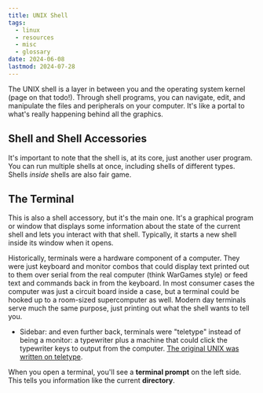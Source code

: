 ```yaml
---
title: UNIX Shell
tags:
  - linux
  - resources
  - misc
  - glossary
date: 2024-06-08
lastmod: 2024-07-28
---
```

The UNIX shell is a layer in between you and the operating system kernel (page on that todo!). Through shell programs, you can navigate, edit, and manipulate the files and peripherals on your computer. It's like a portal to what's really happening behind all the graphics.

## Shell and Shell Accessories
It's important to note that the shell is, at its core, just another user program. You can run multiple shells at once, including shells of different types. Shells *inside* shells are also fair game. 
## The Terminal
This is also a shell accessory, but it's the main one. It's a graphical program or window that displays some information about the state of the current shell and lets you interact with that shell. Typically, it starts a new shell inside its window when it opens.

Historically, terminals were a hardware component of a computer. They were just keyboard and monitor combos that could display text printed out to them over serial from the real computer (think WarGames style) or feed text and commands back in from the keyboard. In most consumer cases the computer was just a circuit board inside a case, but a terminal could be hooked up to a room-sized supercomputer as well. Modern day terminals serve much the same purpose, just printing out what the shell wants to tell you.
- Sidebar: and even further back, terminals were "teletype" instead of being a monitor: a typewriter plus a machine that could click the typewriter keys to output from the computer. [The original UNIX was written on teletype](https://flickr.com/photos/9479603@N02/3311745151).

When you open a terminal, you'll see a **terminal prompt** on the left side. This tells you information like the current **directory**. 